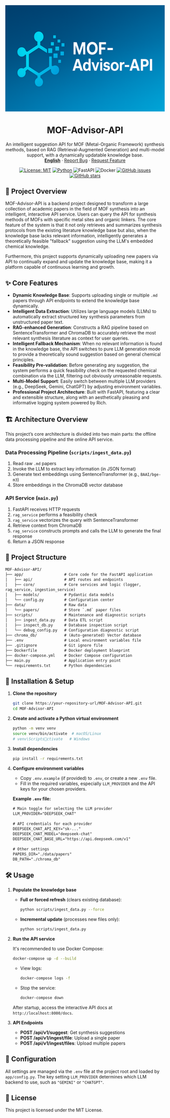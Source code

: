 <div align="center">
  <a href="https://github.com/lichman0405/MOF-Advisor-API.git">
    <img src="assets/logo.png" alt="MOF-Advisor-API Banner" style="max-width: 100%; height: auto;">
  </a>
  
  <h1 align="center">MOF-Advisor-API</h1>
  
  <p align="center">
    An intelligent suggestion API for MOF (Metal-Organic Framework) synthesis methods, based on RAG (Retrieval-Augmented Generation) and multi-model support, with a dynamically updatable knowledge base.  
    <br>
    <a href="./README-en.md"><strong>English</strong></a>
    ·
    <a href="https://github.com/lichman0405/MOF-Advisor-API.git/issues">Report Bug</a>
    ·
    <a href="https://github.com/lichman0405/MOF-Advisor-API.git/issues">Request Feature</a>
  </p>
</div>

<div align="center">

[![License: MIT](https://img.shields.io/badge/License-MIT-blue.svg)](https://opensource.org/licenses/MIT) [![Python](https://img.shields.io/badge/Python-3.10%2B-blue)](https://www.python.org/) ![FastAPI](https://img.shields.io/badge/FastAPI-009688?style=flat&logo=fastapi) ![Docker](https://img.shields.io/badge/Docker-2496ED?style=flat&logo=docker) [![GitHub issues](https://img.shields.io/github/issues/lichman0405/MOF-Advisor-API.svg)](https://github.com/lichman0405/MOF-Advisor-API.git/issues) [![GitHub stars](https://img.shields.io/github/stars/lichman0405/MOF-Advisor-API.svg?style=social)](https://github.com/lichman0405/MOF-Advisor-API.git)

</div>


## 📖 Project Overview

MOF-Advisor-API is a backend project designed to transform a large collection of academic papers in the field of MOF synthesis into an intelligent, interactive API service. Users can query the API for synthesis methods of MOFs with specific metal sites and organic linkers. The core feature of the system is that it not only retrieves and summarizes synthesis protocols from the existing literature knowledge base but also, when the knowledge base lacks relevant information, intelligently generates a theoretically feasible "fallback" suggestion using the LLM's embedded chemical knowledge.

Furthermore, this project supports dynamically uploading new papers via API to continually expand and update the knowledge base, making it a platform capable of continuous learning and growth.

## ✨ Core Features

- **Dynamic Knowledge Base**: Supports uploading single or multiple `.md` papers through API endpoints to extend the knowledge base dynamically.
- **Intelligent Data Extraction**: Utilizes large language models (LLMs) to automatically extract structured key synthesis parameters from unstructured paper text.
- **RAG-enhanced Generation**: Constructs a RAG pipeline based on SentenceTransformer and ChromaDB to accurately retrieve the most relevant synthesis literature as context for user queries.
- **Intelligent Fallback Mechanism**: When no relevant information is found in the knowledge base, the API switches to pure LLM generation mode to provide a theoretically sound suggestion based on general chemical principles.
- **Feasibility Pre-validation**: Before generating any suggestion, the system performs a quick feasibility check on the requested chemical combination via the LLM, filtering out obviously unreasonable requests.
- **Multi-Model Support**: Easily switch between multiple LLM providers (e.g., DeepSeek, Gemini, ChatGPT) by adjusting environment variables.
- **Professional Project Architecture**: Built with FastAPI, featuring a clear and extensible structure, along with an aesthetically pleasing and informative logging system powered by Rich.

## 🏗️ Architecture Overview

This project’s core architecture is divided into two main parts: the offline data processing pipeline and the online API service.

### Data Processing Pipeline (`scripts/ingest_data.py`)

1. Read raw `.md` papers  
2. Invoke the LLM to extract key information (in JSON format)  
3. Generate text embeddings using SentenceTransformer (e.g., `BAAI/bge-m3`)  
4. Store embeddings in the ChromaDB vector database  

### API Service (`main.py`)

1. FastAPI receives HTTP requests  
2. `rag_service` performs a feasibility check  
3. `rag_service` vectorizes the query with SentenceTransformer  
4. Retrieve context from ChromaDB  
5. `rag_service` constructs prompts and calls the LLM to generate the final response  
6. Return a JSON response  

## 📂 Project Structure

```
MOF-Advisor-API/
├── app/                  # Core code for the FastAPI application
│   ├── api/              # API routes and endpoints
│   ├── core/             # Core services and logic (logger, rag_service, ingestion_service)
│   ├── models/           # Pydantic data models
│   └── config.py         # Configuration center
├── data/                 # Raw data
│   └── papers/           # Store `.md` paper files
├── scripts/              # Maintenance and diagnostic scripts
│   ├── ingest_data.py    # Data ETL script
│   ├── inspect_db.py     # Database inspection script
│   └── debug_config.py   # Configuration diagnostic script
├── chroma_db/            # (Auto-generated) Vector database
├── .env                  # Local environment variables file
├── .gitignore            # Git ignore file
├── Dockerfile            # Docker deployment blueprint
├── docker-compose.yml    # Docker Compose configuration
├── main.py               # Application entry point
└── requirements.txt      # Python dependencies
```

## 🚀 Installation & Setup

1. **Clone the repository**

   ```bash
   git clone https://your-repository-url/MOF-Advisor-API.git
   cd MOF-Advisor-API
   ```

2. **Create and activate a Python virtual environment**

   ```bash
   python -m venv venv
   source venv/bin/activate  # macOS/Linux
   # venv\Scriptsctivate   # Windows
   ```

3. **Install dependencies**

   ```bash
   pip install -r requirements.txt
   ```

4. **Configure environment variables**

   - Copy `.env.example` (if provided) to `.env`, or create a new `.env` file.  
   - Fill in the required variables, especially `LLM_PROVIDER` and the API keys for your chosen providers.

   **Example `.env` file:**

   ```env
   # Main toggle for selecting the LLM provider
   LLM_PROVIDER="DEEPSEEK_CHAT"

   # API credentials for each provider
   DEEPSEEK_CHAT_API_KEY="sk-..."
   DEEPSEEK_CHAT_MODEL="deepseek-chat"
   DEEPSEEK_CHAT_BASE_URL="https://api.deepseek.com/v1"

   # Other settings
   PAPERS_DIR="./data/papers"
   DB_PATH="./chroma_db"
   ```

## 🛠️ Usage

1. **Populate the knowledge base**

   - **Full or forced refresh** (clears existing database):  
     ```bash
     python scripts/ingest_data.py --force
     ```
   - **Incremental update** (processes new files only):  
     ```bash
     python scripts/ingest_data.py
     ```

2. **Run the API service**

   It's recommended to use Docker Compose:

   ```bash
   docker-compose up -d --build
   ```

   - View logs:  
     ```bash
     docker-compose logs -f
     ```
   - Stop the service:  
     ```bash
     docker-compose down
     ```

   After startup, access the interactive API docs at `http://localhost:8000/docs`.

3. **API Endpoints**

   - **POST /api/v1/suggest**: Get synthesis suggestions  
   - **POST /api/v1/ingest/file**: Upload a single paper  
   - **POST /api/v1/ingest/files**: Upload multiple papers  

## 🔧 Configuration

All settings are managed via the `.env` file at the project root and loaded by `app/config.py`. The key setting `LLM_PROVIDER` determines which LLM backend to use, such as `"GEMINI"` or `"CHATGPT"`.

## 📝 License

This project is licensed under the MIT License.
